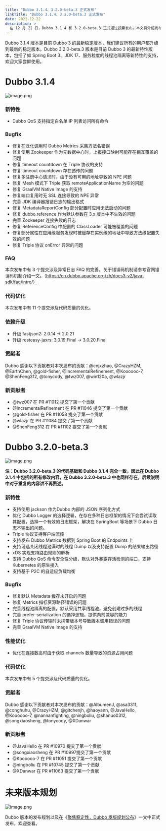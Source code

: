 ```yaml
---
title: "Dubbo 3.1.4、3.2.0-beta.3 正式发布"
linkTitle: "Dubbo 3.1.4、3.2.0-beta.3 正式发布"
date: 2022-12-22
description: >
  在 12 月 22 日，Dubbo 3.1.4 和 3.2.0-beta.3 正式通过投票发布。本文将介绍发布的变化一览。
---
```


Dubbo 3.1.4 版本是目前 Dubbo 3 的最新稳定版本，我们建议所有的用户都升级到最新的稳定版本。Dubbo 3.2.0-beta.3 版本是目前 Dubbo 3 的最新特性版本，包括了如 Spring Boot 3、JDK 17、服务粒度的线程池隔离等新特性的支持，欢迎大家尝鲜使用。

# Dubbo 3.1.4

![image.png](/imgs/blog/release/3-1-4.png)

### 新特性

- Dubbo QoS 支持指定白名单 IP 列表访问所有命令

### Bugfix

- 修复在泛化调用时 Dubbo Metrics 采集方法名错误
- 修复使用 Zookeeper 作为元数据中心时，上报接口映射可能存在相互覆盖的问题
- 修复 timeout countdown 在 Triple 协议的支持
- 修复 timeout countdown 存在透传的问题
- 修复多注册中心请求时，由于没有可用的地址导致的 NPE 问题
- 修复 Mesh 模式下 Triple 获取 remoteApplicationName 为空的问题
- 修复 GraalVM Native Image 的支持
- 修复端口复用时无 SSL 连接导致的 NPE 异常
- 完善 JDK 编译器报错日志的输出格式
- 修复 MetadataReportConfig 部分配置时应用无法启动的问题
- 修复 dubbo.reference 作为默认参数在 3.x 版本中不生效的问题
- 完善 Zookeeper 连接失败的日志
- 修复 ReferenceConfig 中配置的 ClassLoader 可能被覆盖的问题
- 修复部分属性在应用级服务发现时被缓存在实例级的地址中导致方法级配置失效的问题
- 修复 Triple 协议 onError 异常的问题

### FAQ

本次发布中有 3 个提交涉及异常日志 FAQ 的完善。关于错误码机制请参考官网错误码机制介绍一文。（https://cn.dubbo.apache.org/zh/docs3-v2/java-sdk/faq/intro/）

### 代码优化

本次发布中有 11 个提交涉及代码质量的优化。

### 依赖升级

- 升级 fastjson2: 2.0.14 -> 2.0.21
- 升级 resteasy-jaxrs: 3.0.19.Final -> 3.0.20.Final

### 贡献者

Dubbo 感谢以下贡献者对本次发布的贡献：@cnjxzhao, @CrazyHZM, @EarthChen, @gold-fisher, @IncrementalRefinement, @Koooooo-7, @ShenFeng312, @tonycody, @twz007, @win120a, @wlazjr

### 新贡献者

- @twz007  在 PR #11012 提交了第一个贡献
- @IncrementalRefinement 在 PR #11046 提交了第一个贡献
- @gold-fisher  在 PR #11058 提交了第一个贡献
- @wlazjr  在 PR #11084 提交了第一个贡献
- @ShenFeng312  在 PR #11102 提交了第一个贡献

# Dubbo 3.2.0-beta.3

![image.png](/imgs/blog/release/3-2-0-beta-3.png)

**注：Dubbo 3.2.0-beta.3 的代码基础和 Dubbo 3.1.4 完全一致，因此在 Dubbo 3.1.4 中包括的所有修改内容，在 Dubbo 3.2.0-beta.3 中也同样存在，后续说明中对于重复的内容讲不再赘述。**

### 新特性

- 支持使用 jackson 作为Dubbo 内部的 JSON 序列化方式
- 优化 Dubbo Logger 的选择逻辑，在存在多种日志框架的情况下会尝试读取其配置，选择一个有效的日志框架，解决在 SpringBoot 等场景下 Dubbo 日志不输出的问题。
- Triple 协议支持客户端流控
- 支持发布 Dubbo Metrics 数据到 Spring Boot 的 Endpoints 上
- 支持可选关闭线程池满时的线程 Dump 以及支持配置 Dump 的结果输出路径
- xDS 实现支持路由规则的解析
- 支持 Dubbo QoS 命令安全性分级，默认对外暴露存活检测的端口，支持 Kubernetes 的原生接入
- 支持基于 P2C 的自适应负载均衡

### Bugfix

- 修复默认 Metadata 缓存未开启的问题
- 修复 Metrics 指标资源路径错误的问题
- 完善线程池隔离的配置，默认采用共享线程池，避免创建过多的线程
- 完善 prefer-serialization 的选择逻辑，提供向前兼容的能力
- 修复 Triple 协议传输时未携带版本号导致版本调用错误的问题
- 完善 GraalVM Native Image 的支持

### 性能优化

- 优化在连接数高时由于获取 channels 数量导致的资源占用问题

### 代码优化

本次发布中有 5 个提交涉及代码质量的优化。

### 贡献者

Dubbo 感谢以下贡献者对本次发布的贡献：@AlbumenJ, @asa3311, @conghuhu, @CrazyHZM, @gitchenjh, @haoyann, @JavaHello, @Koooooo-7, @nannanfighting, @ningboliu, @shanuo0312, @songxiaosheng, @tonycody, @XDanwar

### 新贡献者

- @JavaHello  在 PR #10970 提交了第一个贡献
- @songxiaosheng  在 PR #10997提交了第一个贡献
- @Koooooo-7  在 PR #11051 提交了第一个贡献
- @ningboliu  在 PR #10745 提交了第一个贡献
- @XDanwar  在 PR #11063 提交了第一个贡献

# 未来版本规划

![image.png](/imgs/blog/release/release-roadmap.png)

Dubbo 版本的发布规划以及在《[聚焦稳定性，Dubbo 发版规划公布](https://mp.weixin.qq.com/s?__biz=MzIwODYwNTA4MA==&mid=2247484424&idx=1&sn=2f5ff4846f7dafad325f78fd8cf4d1fc&chksm=9701deffa07657e9a46eb97bb859770b4856599566b992724013a848a730f394702938e72404&token=1547029975&lang=zh_CN#rd)》一文中正式发布，欢迎查看。
